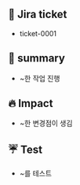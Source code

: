 ## 🎫 Jira ticket
- ticket-0001 

## 📄 summary
- ~한 작업 진행

## 🔥 Impact
- ~한 변경점이 생김

## ☔️ Test
- ~를 테스트

